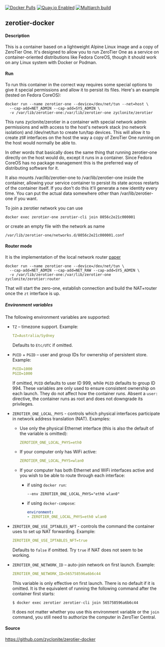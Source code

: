 [![Docker Pulls](https://badgen.net/docker/pulls/zyclonite/zerotier)](https://hub.docker.com/r/zyclonite/zerotier)
[![Quay.io Enabled](https://badgen.net/badge/quay%20pulls/enabled/green)](https://quay.io/repository/zyclonite/zerotier)
[![Multiarch build](https://github.com/zyclonite/zerotier-docker/actions/workflows/multiarch.yml/badge.svg)](https://github.com/zyclonite/zerotier-docker/actions/workflows/multiarch.yml)

## zerotier-docker

#### Description

This is a container based on a lightweight Alpine Linux image and a copy of ZeroTier One. It's designed to allow you to run ZeroTier One as a service on container-oriented distributions like Fedora CoreOS, though it should work on any Linux system with Docker or Podman.

#### Run

To run this container in the correct way requires some special options to give it special permissions and allow it to persist its files. Here's an example (tested on Fedora CoreOS):

    docker run --name zerotier-one --device=/dev/net/tun --net=host \
      --cap-add=NET_ADMIN --cap-add=SYS_ADMIN \
      -v /var/lib/zerotier-one:/var/lib/zerotier-one zyclonite/zerotier


This runs zyclonite/zerotier in a container with special network admin permissions and with access to the host's network stack (no network isolation) and /dev/net/tun to create tun/tap devices. This will allow it to create zt# interfaces on the host the way a copy of ZeroTier One running on the host would normally be able to.

In other words that basically does the same thing that running zerotier-one directly on the host would do, except it runs in a container. Since Fedora CoreOS has no package management this is the preferred way of distributing software for it.

It also mounts /var/lib/zerotier-one to /var/lib/zerotier-one inside the container, allowing your service container to persist its state across restarts of the container itself. If you don't do this it'll generate a new identity every time. You can put the actual data somewhere other than /var/lib/zerotier-one if you want.

To join a zerotier network you can use

    docker exec zerotier-one zerotier-cli join 8056c2e21c000001


or create an empty file with the network as name

    /var/lib/zerotier-one/networks.d/8056c2e21c000001.conf

#### Router mode
It is the implementation of the local network router [paper](https://zerotier.atlassian.net/wiki/spaces/SD/pages/224395274/Route+between+ZeroTier+and+Physical+Networks)

    docker run --name zerotier-one --device=/dev/net/tun \
      --cap-add=NET_ADMIN --cap-add=NET_RAW --cap-add=SYS_ADMIN \
      -v /var/lib/zerotier-one:/var/lib/zerotier-one zyclonite/zerotier:router

That will start the zero-one, establish connection and build the NAT+router once the `zt` interface is up.

##### Environment variables

The following environment variables are supported:

* `TZ` – timezone support. Example:

	``` yaml
	TZ=Australia/Sydney
	```

	Defaults to `Etc/UTC` if omitted.

* `PUID` + `PGID` – user and group IDs for ownership of persistent store. Example:

	``` yaml
	PUID=1000
	PGID=1000
	```
	
	If omitted, `PUID` defaults to user ID 999, while `PGID` defaults to group ID 994. These variables are only used to ensure consistent ownership on each launch. They do not affect how the container *runs.* Absent a `user:` directive, the container runs as root and does not downgrade its privileges.

* `ZEROTIER_ONE_LOCAL_PHYS` - controls which physical interfaces participate in network address translation (NAT). Examples:

	- Use only the physical Ethernet interface (this is also the default of the variable is omitted):

		``` yaml
		ZEROTIER_ONE_LOCAL_PHYS=eth0
		```

	- If your computer only has WiFi active:

		``` yaml
		ZEROTIER_ONE_LOCAL_PHYS=wlan0
		```
	
	- If your computer has both Ethernet and WiFi interfaces active and you wish to be able to route through each interface:

		- if using `docker run`:

			``` console
			--env ZEROTIER_ONE_LOCAL_PHYS="eth0 wlan0"
			```
	
		- if using `docker-compose`:

			``` yaml
			environment:
			- ZEROTIER_ONE_LOCAL_PHYS=eth0 wlan0
			```

* `ZEROTIER_ONE_USE_IPTABLES_NFT` - controls the command the container uses to set up NAT forwarding. Example:

	``` yaml
	ZEROTIER_ONE_USE_IPTABLES_NFT=true
	```

	Defaults to `false` if omitted. Try `true` if NAT does not seem to be working.
	
* `ZEROTIER_ONE_NETWORK_ID` – auto-join network on first launch. Example:

	``` yaml
	ZEROTIER_ONE_NETWORK_ID=565758596a6b6c44
	```
	
	This variable is only effective on first launch. There is no default if it is omitted. It is the equivalent of running the following command after the container first starts:
	
	```
	$ docker exec zerotier zerotier-cli join 565758596a6b6c44
	```

	It does not matter whether you use this environment variable or the `join` command, you still need to authorize the computer in ZeroTier Central.

#### Source

https://github.com/zyclonite/zerotier-docker
